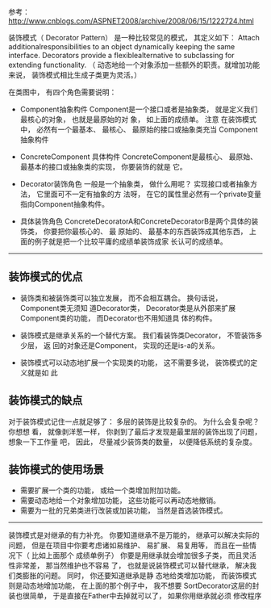 
参考：
http://www.cnblogs.com/ASPNET2008/archive/2008/06/15/1222724.html

装饰模式（ Decorator Pattern） 是一种比较常见的模式， 其定义如下： 
Attach additionalresponsibilities to an object dynamically keeping the same interface.
Decorators provide a flexiblealternative to subclassing for extending functionality.
（ 动态地给一个对象添加一些额外的职责。就增加功能来说， 装饰模式相比生成子类更为灵活。）


在类图中， 有四个角色需要说明：
* Component抽象构件
Component是一个接口或者是抽象类， 就是定义我们最核心的对象， 也就是最原始的对
象， 如上面的成绩单。
注意 在装饰模式中， 必然有一个最基本、 最核心、 最原始的接口或抽象类充当
Component抽象构件

* ConcreteComponent 具体构件
ConcreteComponent是最核心、 最原始、 最基本的接口或抽象类的实现， 你要装饰的就是
它。

* Decorator装饰角色
一般是一个抽象类， 做什么用呢？ 实现接口或者抽象方法， 它里面可不一定有抽象的方
法呀， 在它的属性里必然有一个private变量指向Component抽象构件。 

* 具体装饰角色
ConcreteDecoratorA和ConcreteDecoratorB是两个具体的装饰类， 你要把你最核心的、 最
原始的、 最基本的东西装饰成其他东西， 上面的例子就是把一个比较平庸的成绩单装饰成家
长认可的成绩单。


---

## 装饰模式的优点
* 装饰类和被装饰类可以独立发展， 而不会相互耦合。 换句话说， Component类无须知
道Decorator类， Decorator类是从外部来扩展Component类的功能， 而Decorator也不用知道具
体的构件。

* 装饰模式是继承关系的一个替代方案。 我们看装饰类Decorator， 不管装饰多少层， 返
回的对象还是Component， 实现的还是is-a的关系。

* 装饰模式可以动态地扩展一个实现类的功能， 这不需要多说， 装饰模式的定义就是如
此

## 装饰模式的缺点
对于装饰模式记住一点就足够了： 多层的装饰是比较复杂的。 为什么会复杂呢？ 你想想
看， 就像剥洋葱一样， 你剥到了最后才发现是最里层的装饰出现了问题， 想象一下工作量
吧， 因此， 尽量减少装饰类的数量， 以便降低系统的复杂度。

## 装饰模式的使用场景
* 需要扩展一个类的功能， 或给一个类增加附加功能。
* 需要动态地给一个对象增加功能， 这些功能可以再动态地撤销。
* 需要为一批的兄弟类进行改装或加装功能， 当然是首选装饰模式。

----

装饰模式是对继承的有力补充。 你要知道继承不是万能的， 继承可以解决实际的问题，
但是在项目中你要考虑诸如易维护、 易扩展、 易复用等， 而且在一些情况下（ 比如上面那个
成绩单例子） 你要是用继承就会增加很多子类， 而且灵活性非常差， 那当然维护也不容易
了， 也就是说装饰模式可以替代继承， 解决我们类膨胀的问题。 同时， 你还要知道继承是静
态地给类增加功能， 而装饰模式则是动态地增加功能， 在上面的那个例子中， 我不想要
SortDecorator这层的封装也很简单， 于是直接在Father中去掉就可以了， 如果你用继承就必须
修改程序


